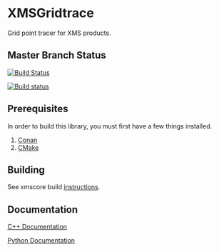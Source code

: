 XMSGridtrace
========
Grid point tracer for XMS products.

Master Branch Status
--------------------

[![Build Status](https://travis-ci.org/Aquaveo/xmsgridtrace.svg?branch=master)](https://travis-ci.org/Aquaveo/xmsgridtrace)

[![Build status](https://ci.appveyor.com/api/projects/status/tkgmhrs31cc4l3ph?svg=true)](https://ci.appveyor.com/project/Aquaveo/xmsgridtrace)


Prerequisites
--------------
In order to build this library, you must first have a few things installed.
1. [Conan](https://conan.io)
2. [CMake](https://cmake.org)

Building
--------
See xmscore build [instructions](https://github.com/Aquaveo/xmscore/wiki/Building-Libraries).


Documentation
-------------

[C++ Documentation](https://aquaveo.github.io/xmsgridtrace/)

[Python Documentation](https://aquaveo.github.io/xmsgridtrace/pydocs)

